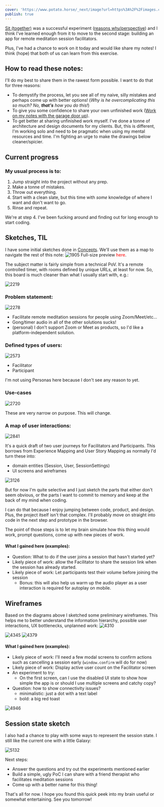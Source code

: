 ```yaml
---
cover: 'https://www.potato.horse/_next/image?url=https%3A%2F%2Fimages.ctfassets.net%2Fhyylafu4fjks%2F6TypbWiC1LHWdXcOfAeFj9%2Faa6b740eacc7de050e0980fe11cd6349%2F55BED3EA-FDFC-4F4E-9D01-89BAC767FCB7.jpg&w=3840&q=75'
publish: true
---
```

[Sit (together)](https://nothing-together.sonnet.io) was a successful experiment ([reasons why/perspective](<../Sit., (together) – why I'm happy with it>)) and I think I've learned enough from it to move to the second stage: building an app for remote meditation session facilitators.

Plus, I've had a chance to work on it today and would like share my notes! I think (hope) that both of us can learn from this exercise.
## How to read these notes:

I'll do my best to share them in the rawest form possible. I want to do that for three reasons:

- To demystify the process, let you see all of my naive, silly mistakes and perhaps come up with better options! (*Why is he overcomplicating this so much?* *No, **that's** how you do this!*)
- To give you some confidence to share your own unfinished work ([Work on my notes with the garage door up](<../Work on my notes with the garage door up>)).
- To get better at sharing unfinished work myself. I've done a tonne of architecture and design documents for my clients. But, this is different, I'm working solo and need to be pragmatic when using my mental resources and time. I'm fighting an urge to make the drawings below cleaner/spicier.

## Current progress

### My usual process is to:

1. Jump straight into the project without any prep.
2. Make a tonne of mistakes.
3. Throw out everything.
4. Start with a clean slate, but this time with *some* knowledge of where I want and don't want to go.
5. Rinse and repeat.

We're at step 4. I've been fucking around and finding out for long enough to start coding.

## Sketches, TIL

I have some initial sketches done in [Concepts](https://concepts.app/en/). We'll use them as a map to navigate the rest of this note:
![1905](sit-together-concepts-0.webp)
Full-size preview <span style="color: red">here</span>.

The subject matter is fairly simple from a technical PoV. It's a remote controlled timer, with rooms defined by unique URLs, at least for now. So, this board is much cleaner than what I usually start with, e.g.:

![2219](sit-together-concepts-0b.webp)
### Problem statement:

![2278](sit-together-concepts-1.webp)

- Facilitate remote meditation sessions for people using Zoom/Meet/etc...
- Gong/timer audio in all of the other solutions sucks!
- (personal) I don't support Zoom or Meet as products, so I'd like a platform-independent solution.

### Defined types of users:

![2573](sit-together-concepts-3.webp)

- Facilitator
- Participant

I'm not using Personas here because I don't see any reason to yet.

### Use-cases

![2720](sit-together-concepts-2.webp)

These are very narrow on purpose. This will change.

### A map of user interactions:

![2841](sit-together-concepts-4.webp)

It's a quick draft of two user journeys for Facilitators and Participants. This borrows  from Experience Mapping and User Story Mapping as normally I'd turn these into:

- domain entities (Session, User, SessionSettings)
- UI screens and wireframes

![3126](sit-together-concepts-5.webp)

But for now I'm quite selective and I just sketch the parts that either don't seem obvious, or the parts I want to commit to memory and keep at the back of my mind when coding. 

I can do that because I enjoy jumping between code, product, and design. Plus, the project itself isn't that complex. I'll probably move on straight into code in the next step and prototype in the browser.

The point of those steps is to let my brain simulate how this thing would work, prompt questions, come up with new pieces of work.

#### What I gained here (examples):

- Question: What to do if the user joins a session that hasn't started yet?
- Likely piece of work: allow the Facilitator to share the session link when the session has already started.
- Likely piece of work: Let participants test their volume before joining the session
	- Bonus: this will also help us warm up the audio player as a user interaction is required for autoplay on mobile.

## Wireframes

Based on the diagrams above I sketched some preliminary wireframes. This helps me to better understand the information hierarchy, possible user interactions, UX bottlenecks, unplanned work:
![4310](sit-together-concepts-6.webp)

![4345](sit-together-concepts-7.webp)
![4379](sit-together-concepts-8.webp)
#### What I gained here (examples):

- Likely piece of work: I'll need a few modal screens to confirm actions such as cancelling a session early (`window.confirm` will do for now)
- Likely piece of work: Display active user count on the Facilitator screen
- An experiment to try:
	- On the first screen, can I use the disabled UI state to show how simple the app is or should I use multiple screens and catchy copy?
- Question: how to show connectivity issues?
	- minimalistic: just a dot with a text label
	- bold: a big red toast

![4946](sit-together-concepts-5.webp)
## Session state sketch

I also had a chance to play with some ways to represent the session state. I still like the current one with a little Galaxy:

![5132](sit-together-concepts-9.webp)

Next steps:

- Answer the questions and try out the experiments mentioned earlier
- Build a simple, ugly PoC I can share with a friend therapist who facilitates meditation sessions
- Come up with a better name for this thing!

That's all for now. I hope you found this quick peek into my brain useful or somewhat entertaining. See you tomorrow!
